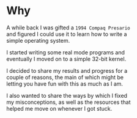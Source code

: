 
# Why

A while back I was gifted a `1994 Compaq Presario` <br>
and figured I could use it to learn how to write a <br>
simple operating system.

I started writing some real mode programs and <br>
eventually I moved on to a simple 32-bit kernel. 

I decided to share my results and progress for a <br>
couple of reasons, the main of which might be <br>
letting you have fun with this as much as I am.

I also wanted to share the ways by which I fixed <br>
my misconceptions, as well as the resources that <br>
helped me move on whenever I got stuck.